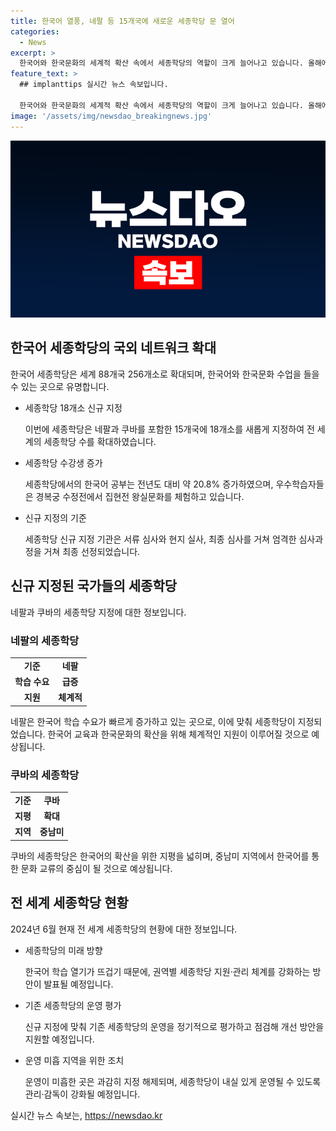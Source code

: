 ```yaml
---
title: 한국어 열풍, 네팔 등 15개국에 새로운 세종학당 문 열어
categories:
  - News
excerpt: >
  한국어와 한국문화의 세계적 확산 속에서 세종학당의 역할이 크게 늘어나고 있습니다. 올해에는 네팔과 쿠바를 포함한 15개국에 새로운 세종학당 18개소가 지정됐는데, 이는 세종학당의 전세계적 확대를 보여줍니다. 또한 한국어 교육에 대한 열정은 뜨겁다는 것을 입증하는데, 최근 5년 동안 가장 높은 경쟁률을 기록했습니다. 이에 정책 담당자는 세종학당의 지원·관리 체계를 강화하고 지속 가능한 한국어와 한국문화의 확산을 촉진할 계획이라고 강조했습니다.
feature_text: >
  ## implanttips 실시간 뉴스 속보입니다.

  한국어와 한국문화의 세계적 확산 속에서 세종학당의 역할이 크게 늘어나고 있습니다. 올해에는 네팔과 쿠바를 포함한 15개국에 새로운 세종학당 18개소가 지정됐는데, 이는 세종학당의 전세계적 확대를 보여줍니다. 또한 한국어 교육에 대한 열정은 뜨겁다는 것을 입증하는데, 최근 5년 동안 가장 높은 경쟁률을 기록했습니다. 이에 정책 담당자는 세종학당의 지원·관리 체계를 강화하고 지속 가능한 한국어와 한국문화의 확산을 촉진할 계획이라고 강조했습니다.
image: '/assets/img/newsdao_breakingnews.jpg'
---
```


<p><img src="/assets/img/newsdao_breakingnews.jpg" alt="implanttips 속보" /></p>

<h2 data-ke-size="size26">한국어 세종학당의 국외 네트워크 확대</h2>

<p data-ke-size="size16">한국어 세종학당은 세계 88개국 256개소로 확대되며, 한국어와 한국문화 수업을 들을 수 있는 곳으로 유명합니다.</p>

<ul>
<li>세종학당 18개소 신규 지정</li>
<p>이번에 세종학당은 네팔과 쿠바를 포함한 15개국에 18개소를 새롭게 지정하여 전 세계의 세종학당 수를 확대하였습니다.</p>
<li>세종학당 수강생 증가</li>
<p>세종학당에서의 한국어 공부는 전년도 대비 약 20.8% 증가하였으며, 우수학습자들은 경복궁 수정전에서 집현전 왕실문화를 체험하고 있습니다.</p>
<li>신규 지정의 기준</li>
<p>세종학당 신규 지정 기관은 서류 심사와 현지 실사, 최종 심사를 거쳐 엄격한 심사과정을 거쳐 최종 선정되었습니다.</p>
</ul>

<h2 data-ke-size="size26">신규 지정된 국가들의 세종학당</h2>

<p data-ke-size="size16">네팔과 쿠바의 세종학당 지정에 대한 정보입니다.</p>

<h3 data-ke-size="size24">네팔의 세종학당</h3>

<table>
  <tr>
    <td style="text-align: center; height: 17px;"><b>기준</b></td>
    <td style="text-align: center; height: 17px;"><b>네팔</b></td>
  </tr>
  <tr>
    <td style="text-align: center; height: 17px;"><b>학습 수요</b></td>
    <td style="text-align: center; height: 17px;"><b>급증</b></td>
  </tr>
  <tr>
    <td style="text-align: center; height: 17px;"><b>지원</b></td>
    <td style="text-align: center; height: 17px;"><b>체계적</b></td>
  </tr>
</table>

<p>네팔은 한국어 학습 수요가 빠르게 증가하고 있는 곳으로, 이에 맞춰 세종학당이 지정되었습니다. 한국어 교육과 한국문화의 확산을 위해 체계적인 지원이 이루어질 것으로 예상됩니다.</p>

<h3 data-ke-size="size24">쿠바의 세종학당</h3>

<table>
  <tr>
    <td style="text-align: center; height: 17px;"><b>기준</b></td>
    <td style="text-align: center; height: 17px;"><b>쿠바</b></td>
  </tr>
  <tr>
    <td style="text-align: center; height: 17px;"><b>지평</b></td>
    <td style="text-align: center; height: 17px;"><b>확대</b></td>
  </tr>
  <tr>
    <td style="text-align: center; height: 17px;"><b>지역</b></td>
    <td style="text-align: center; height: 17px;"><b>중남미</b></td>
  </tr>
</table>

<p>쿠바의 세종학당은 한국어의 확산을 위한 지평을 넓히며, 중남미 지역에서 한국어를 통한 문화 교류의 중심이 될 것으로 예상됩니다.</p>

<h2 data-ke-size="size26">전 세계 세종학당 현황</h2>

<p data-ke-size="size16">2024년 6월 현재 전 세계 세종학당의 현황에 대한 정보입니다.</p>

<ul>
<li>세종학당의 미래 방향</li>
<p>한국어 학습 열기가 뜨겁기 때문에, 권역별 세종학당 지원·관리 체계를 강화하는 방안이 발표될 예정입니다.</p>
<li>기존 세종학당의 운영 평가</li>
<p>신규 지정에 맞춰 기존 세종학당의 운영을 정기적으로 평가하고 점검해 개선 방안을 지원할 예정입니다.</p>
<li>운영 미흡 지역을 위한 조치</li>
<p>운영이 미흡한 곳은 과감히 지정 해제되며, 세종학당이 내실 있게 운영될 수 있도록 관리·감독이 강화될 예정입니다.</p>
</ul>
실시간 뉴스 속보는, <a href="https://newsdao.kr" rel="dofollow">https://newsdao.kr</a>


